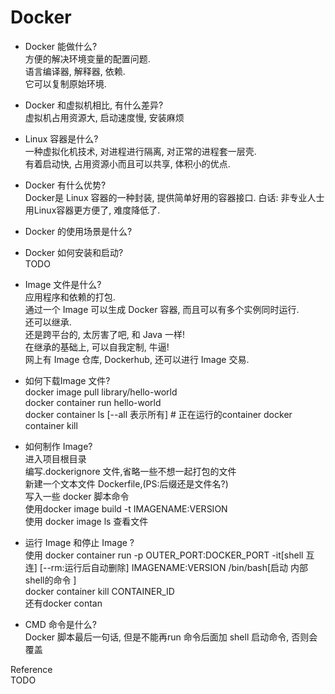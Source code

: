 # Docker
- Docker 能做什么?  
方便的解决环境变量的配置问题.  
语言编译器, 解释器, 依赖.  
它可以复制原始环境.  

- Docker 和虚拟机相比, 有什么差异?  
虚拟机占用资源大, 启动速度慢, 安装麻烦  
 
 
- Linux 容器是什么?  
一种虚拟化机技术, 对进程进行隔离, 对正常的进程套一层壳.  
有着启动快, 占用资源小而且可以共享, 体积小的优点.  
  
- Docker 有什么优势?  
Docker是 Linux 容器的一种封装, 提供简单好用的容器接口. 白话: 非专业人士用Linux容器更方便了, 难度降低了.  

- Docker 的使用场景是什么?  

- Docker 如何安装和启动?  
TODO  

- Image 文件是什么?  
应用程序和依赖的打包.  
通过一个 Image 可以生成 Docker 容器, 而且可以有多个实例同时运行.  
还可以继承.  
还是跨平台的, 太厉害了吧, 和 Java 一样!  
在继承的基础上, 可以自我定制, 牛逼!  
网上有 Image 仓库, Dockerhub, 还可以进行 Image 交易.  

- 如何下载Image 文件?  
docker image pull library/hello-world  
docker container run hello-world  
docker container ls  [--all 表示所有] # 正在运行的container
docker container kill 

- 如何制作 Image?  
进入项目根目录  
编写.dockerignore 文件,省略一些不想一起打包的文件  
新建一个文本文件 Dockerfile,(PS:后缀还是文件名?)  
写入一些 docker 脚本命令  
使用docker image build -t IMAGENAME:VERSION  
使用 docker image ls 查看文件  

- 运行 Image 和停止 Image ?  
使用 docker container run -p OUTER_PORT:DOCKER_PORT -it[shell 互连]  [--rm:运行后自动删除] IMAGENAME:VERSION /bin/bash[启动 内部shell的命令 ]  
docker container kill  CONTAINER_ID    
还有docker contan

- CMD 命令是什么?  
Docker 脚本最后一句话, 但是不能再run 命令后面加 shell 启动命令, 否则会覆盖





Reference  
TODO  
